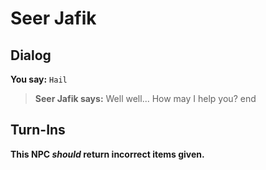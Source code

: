 # Seer Jafik


## Dialog

**You say:** `Hail`



>**Seer Jafik says:** Well well... How may I help you?
end



## Turn-Ins



**This NPC *should* return incorrect items given.**





